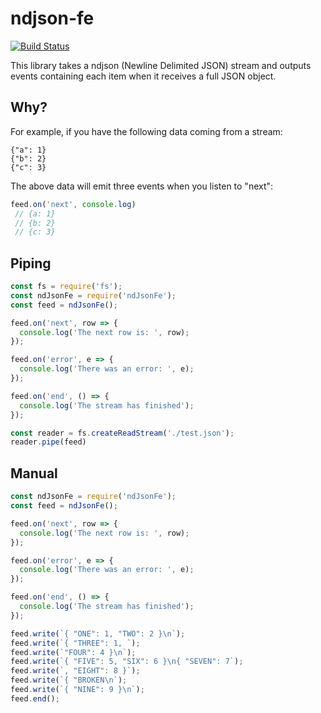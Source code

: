 # ndjson-fe
[![Build Status](https://travis-ci.org/markwylde/ndjson-fe.svg?branch=master)](https://travis-ci.org/markwylde/ndjson-fe)

This library takes a ndjson (Newline Delimited JSON) stream and outputs events containing each item when it receives a full JSON object.

## Why?
For example, if you have the following data coming from a stream:

```
{"a": 1}
{"b": 2}
{"c": 3}
```

The above data will emit three events when you listen to "next":
```javascript
feed.on('next', console.log)
 // {a: 1}
 // {b: 2}
 // {c: 3}
```

## Piping
```javascript
const fs = require('fs');
const ndJsonFe = require('ndJsonFe');
const feed = ndJsonFe();

feed.on('next', row => {
  console.log('The next row is: ', row);
});

feed.on('error', e => {
  console.log('There was an error: ', e);
});

feed.on('end', () => {
  console.log('The stream has finished');
});

const reader = fs.createReadStream('./test.json');
reader.pipe(feed)
```

## Manual
```javascript
const ndJsonFe = require('ndJsonFe');
const feed = ndJsonFe();

feed.on('next', row => {
  console.log('The next row is: ', row);
});

feed.on('error', e => {
  console.log('There was an error: ', e);
});

feed.on('end', () => {
  console.log('The stream has finished');
});

feed.write(`{ "ONE": 1, "TWO": 2 }\n`);
feed.write(`{ "THREE": 1, `);
feed.write(`"FOUR": 4 }\n`);
feed.write(`{ "FIVE": 5, "SIX": 6 }\n{ "SEVEN": 7`);
feed.write(`, "EIGHT": 8 }`);
feed.write(`{ "BROKEN\n`);
feed.write(`{ "NINE": 9 }\n`);
feed.end();
```
